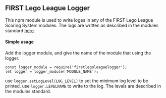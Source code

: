 ## FIRST Lego League Logger
This npm module is used to write loges in any of the FIRST Lego League Scoring System modules.
The logs are written as described in the modules standard [here](https://github.com/FirstLegoLeagueIL/architecture/blob/master/module-standard/v1.0-SNAPSHOT.md#log-messages).

#### Simple usage
Add the logger module, and give the name of the module that using the logger.

    const logger_module = require('firstlegoleaguelogger');
	let logger = logger_module('MODULE_NAME');

use `logger.setLogLevel(LOG_LEVEL)` to set the minimum log level to be printed.
use `logger.LEVELNAME` to write to the log.
The levels are described in the modules standard.
